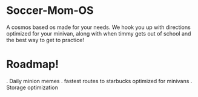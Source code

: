 # Soccer-Mom-OS
A cosmos based os made for your needs. We hook you up with directions optimized for your minivan, along with when timmy gets out of school and the best way to get to practice!


# Roadmap!
. Daily minion memes
. fastest routes to starbucks optimized for minivans
. Storage optimization
